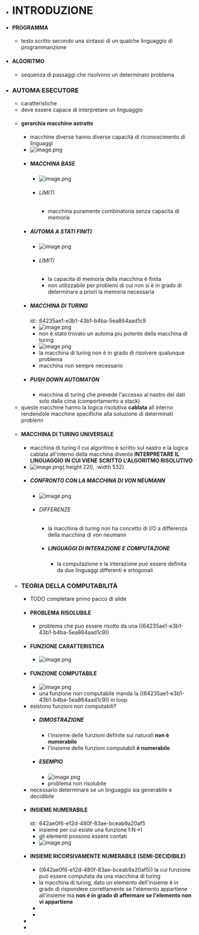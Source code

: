 - # INTRODUZIONE
- #### PROGRAMMA
	- testo scritto secondo una sintassi di un qualche linguaggio di programmanzione
- #### ALGORITMO
	- sequenza di passaggi che risolvono un determinato problema
- ### AUTOMA ESECUTORE
	- caratteristiche
	- deve essere capace di interpretare un linguaggio
	- #### gerarchia macchine astratte
		- macchine diverse hanno diverse capacità di riconoscimento di linguaggi
		- ![image.png](../assets/image_1679941594317_0.png)
		- ##### MACCHINA BASE
			- ![image.png](../assets/image_1679940207019_0.png)
			- ###### LIMITI
				- macchina puramente combinatoria senza capacita di memoria
		- ##### AUTOMA A STATI FINITI
			- ![image.png](../assets/image_1679940326900_0.png)
			- ###### LIMITI
				- la capacita di memoria della macchina è finita
				- non utilizzabile per problemi di cui non si è in grado di determinare a priori la memoria necessaria
		- ##### MACCHINA DI TURING
		  id:: 64235ae1-e3b1-43b1-b4ba-5ea864aad1c9
			- ![image.png](../assets/image_1679940569395_0.png)
			- non è stato trovato un automa piu potente della macchina di turing
			- ![image.png](../assets/image_1679941476625_0.png)
			- la macchina di turing non è in grado di risolvere qualunque problema
			- macchina non sempre necessario
		- ##### PUSH DOWN AUTOMATON
			- macchina di turing che prevede l'accesso al nastro dei dati solo dalla cima (comportamento a stack)
	- queste macchine hanno la logica risolutiva **cablata** all interno rendendole macchine specifiche alla soluzione di determinati problemi
	- #### MACCHINA DI TURING UNIVERSALE
		- macchina di turing il cui algoritmo è scritto sul nastro e la logica cablata all'interno della macchina diventa **INTERPRETARE IL LINGUAGGIO IN CUI VIENE SCRITTO L'ALGORITMO RISOLUTIVO**
		- ![image.png](../assets/image_1679941933777_0.png){:height 220, :width 532}
		- ##### CONFRONTO CON LA MACCHINA DI VON NEUMANN
			- ![image.png](../assets/image_1679941993517_0.png)
			- ###### DIFFERENZE
				- la macchina di turing non ha concetto di I/O a differenza della macchina di von neumann
				- ##### LINGUAGGI DI INTERAZIONE E COMPUTAZIONE
					- la computazione e la interazione può essere definita da due linguaggi differenti e ortogonali
	- ### TEORIA DELLA COMPUTABILITÀ
		- TODO completare primo pacco di slide
		- #### PROBLEMA RISOLUBILE
			- problema che puo essere risolto da una ((64235ae1-e3b1-43b1-b4ba-5ea864aad1c9))
		- #### FUNZIONE CARATTERISTICA
			- ![image.png](../assets/image_1680531108593_0.png)
		- #### FUNZIONE COMPUTABILE
			- ![image.png](../assets/image_1680531184685_0.png)
			- una funzione non computabile manda la ((64235ae1-e3b1-43b1-b4ba-5ea864aad1c9)) in loop
		- esistono funzioni non computabili?
			- ##### DIMOSTRAZIONE
				- l'insieme delle funzioni definite sui naturali **non è numerabile**
				- l'insieme delle funzioni computabili **è numerabile**
			- ##### ESEMPIO
				- ![image.png](../assets/image_1680531524072_0.png)
				- problema non risolubile
		- necessario determinare se un linguaggio sia generabile e decidibile
		- #### INSIEME NUMERABILE
		  id:: 642ae0f6-e12d-480f-83ae-bceab9a20af5
			- insieme per cui esiste una funzione f:N->I
			- gli elementi possono essere contati
			- ![image.png](../assets/image_1680531764457_0.png)
		- #### INSIEME RICORSIVAMENTE NUMERABILE (SEMI-DECIDIBILE)
			- ((642ae0f6-e12d-480f-83ae-bceab9a20af5)) la cui funzione può essere computata da una macchina di turing
			- la macchina di turing, dato un elemento dell'insieme è in grado di rispondere correttamente se l'elemento appartiene all'insieme ma **non è in grado di affermare se l'elemento non vi appartiene**
			-
			-
		-
		-